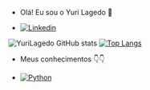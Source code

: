  - Olá! Eu sou o Yuri Lagedo 👋 


 - [![Linkedin](https://img.shields.io/badge/LinkedIn-0077B5?style=for-the-badge&logo=linkedin&logoColor=white)](https://www.linkedin.com/in/yuri-lagedo-coli-26aa08240/)

![YuriLagedo GitHub stats](https://github-readme-stats.vercel.app/api?username=YuriLagedo&show_icons=true&theme=tokyonight)
[![Top Langs](https://github-readme-stats.vercel.app/api/top-langs/?username=YuriLagedo&langs_count=8&theme=tokyonight)](https://github.com/anuraghazra/github-readme-stats)


- Meus conhecimentos 👇👇

- [![Python](https://img.shields.io/badge/Python-14354C?style=for-the-badge&logo=python&logoColor=white)](https://github.com/YuriLagedo/YuriLagedo/edit/main/README.md)
